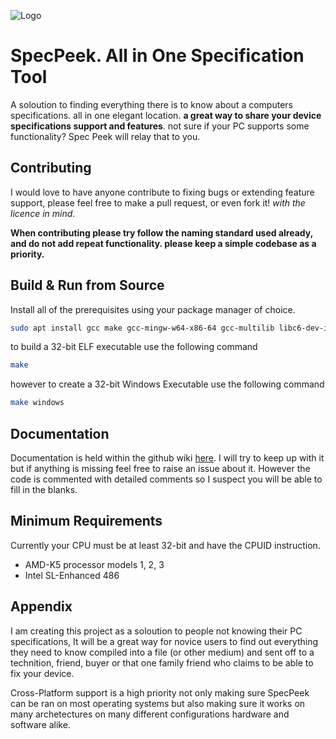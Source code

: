 
![Logo](https://i.imgur.com/Zg37VpH.png)
# SpecPeek. All in One Specification Tool

A soloution to finding everything there is to know about a computers specifications. all in one elegant location. **a great way to share your device specifications support and features**. not sure if your PC supports some functionality? Spec Peek will relay that to you.

## Contributing
I would love to have anyone contribute to fixing bugs or extending feature support, please feel free to make a pull request, or even fork it! *with the licence in mind*.

**When contributing please try follow the naming standard used already, and do not add repeat functionality. please keep a simple codebase as a priority.**
## Build & Run from Source

Install all of the prerequisites using your package manager of choice.
``` bash
sudo apt install gcc make gcc-mingw-w64-x86-64 gcc-multilib libc6-dev-i386
```
to build a 32-bit ELF executable use the following command
``` bash
make
```
however to create a 32-bit Windows Executable use the following command
``` bash
make windows
```

## Documentation
Documentation is held within the github wiki [here](https://github.com/Mellurboo/SpecPeek/wiki). I will try to keep up with it but if anything is missing feel free to raise an issue about it. However the code is commented with detailed comments so I suspect you will be able to fill in the blanks.
## Minimum Requirements
Currently your CPU must be at least 32-bit and have the CPUID instruction.

- AMD-K5 processor models 1, 2, 3
- Intel SL-Enhanced 486


## Appendix
I am creating this project as a soloution to people not knowing their PC specifications, It will be a great way for novice users to find out everything they need to know compiled into a file (or other medium) and sent off to a technition, friend, buyer or that one family friend who claims to be able to fix your device.

Cross-Platform support is a high priority not only making sure SpecPeek can be ran on most operating systems but also making sure it works on many archetectures on many different configurations hardware and software alike.